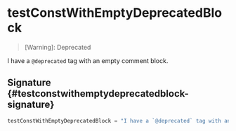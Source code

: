 # testConstWithEmptyDeprecatedBlock


> <bold> [Warning]: Deprecated </bold>
> 
>   

I have a `@deprecated` tag with an empty comment block.  

## Signature {#testconstwithemptydeprecatedblock-signature}

```typescript
testConstWithEmptyDeprecatedBlock = "I have a `@deprecated` tag with an empty comment block."
```

